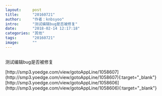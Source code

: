 ```yaml
---
layout:     post
title:      "20160721"
author:     "作者：knbsyoo"
intro:      "测试编辑bug是否被修复"
date:       "2018-02-14 12:17:18"
categories: "其他"
tags:       "20160721"
image:      ""
---
```

<div style="text-align: center">
<p><img src=""/></p>
</div>
<p class="post-meta">
<span>测试编辑bug是否被修复</span>
</p>
[http://smp3.yoedge.com/view/gotoAppLine/1058607](http://smp3.yoedge.com/view/gotoAppLine/1058607){:target="_blank"}
[http://smp3.yoedge.com/view/gotoAppLine/1058606](http://smp3.yoedge.com/view/gotoAppLine/1058606){:target="_blank"}


